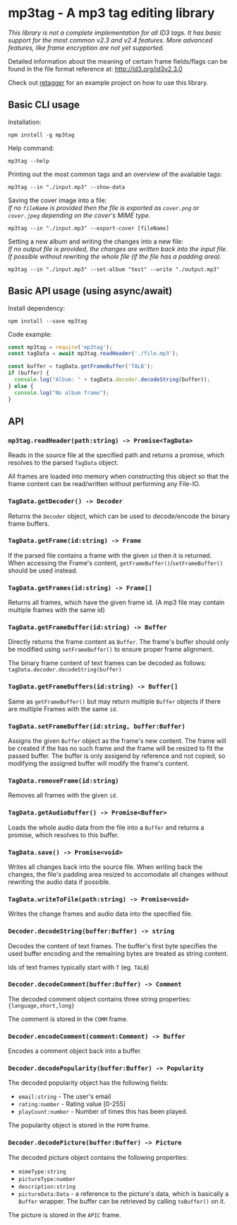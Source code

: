 # mp3tag - A mp3 tag editing library

*This library is not a complete implementation for all ID3 tags. It has basic support for the most common v2.3 and v2.4 features. More advanced features, like frame encryption are not yet supported.*

Detailed information about the meaning of certain frame fields/flags can be found in the file format reference at: http://id3.org/id3v2.3.0 

Check out [retagger](https://github.com/lSoleyl/retagger) for an example project on how to use this library.

## Basic CLI usage

Installation: 

    npm install -g mp3tag

Help command:

    mp3tag --help


Printing out the most common tags and an overview of the available tags:

    mp3tag --in "./input.mp3" --show-data

Saving the cover image into a file: \
*If no `fileName` is provided then the file is exported as `cover.png` or `cover.jpeg` depending on the cover's MIME type.*

    mp3tag --in "./input.mp3" --export-cover [fileName]

Setting a new album and writing the changes into a new file: \
*If no output file is provided, the changes are written back into the input file. If possible without rewriting the whole file (if the file has a padding area).*

    mp3tag --in "./input.mp3" --set-album "test" --write "./output.mp3"


## Basic API usage (using async/await)

Install dependency:

    npm install --save mp3tag

Code example:
```js
const mp3tag = require('mp3tag');
const tagData = await mp3tag.readHeader('./file.mp3');

const buffer = tagData.getFrameBuffer('TALB');
if (buffer) {
  console.log("Album: " + tagData.decoder.decodeString(buffer));
} else {
  console.log("No album frame");
}
```

## API

### `mp3tag.readHeader(path:string) -> Promise<TagData>`
Reads in the source file at the specified path and returns a promise, which resolves to the parsed `TagData` object.

All frames are loaded into memory when constructing this object so that the frame content can be read/written without performing any File-IO.

### `TagData.getDecoder() -> Decoder`
Returns the `Decoder` object, which can be used to decode/encode the binary frame buffers.

### `TagData.getFrame(id:string) -> Frame`
If the parsed file contains a frame with the given `id` then it is returned. When accessing the Frame's content, `getFrameBuffer()`/`setFrameBuffer()` should be used instead.

### `TagData.getFrames(id:string) -> Frame[]`
Returns all frames, which have the given frame id. (A mp3 file may contain multiple frames with the same id)

### `TagData.getFrameBuffer(id:string) -> Buffer`
Directly returns the frame content as `Buffer`. The frame's buffer should only be modified using `setFrameBuffer()` to ensure proper frame alignment.

The binary frame content of text frames can be decoded as follows:
`tagData.decoder.decodeString(buffer)`


### `TagData.getFrameBuffers(id:string) -> Buffer[]`
Same as `getFrameBuffer()` but may return multiple `Buffer` objects if there are multiple Frames with the same `id`.

### `TagData.setFrameBuffer(id:string, buffer:Buffer)`
Assigns the given `Buffer` object as the frame's new content. The frame will be created if the has no such frame and the frame will be resized to fit the passed buffer. The buffer is only assigend by reference and not copied, so modifying the assigned buffer will modify the frame's content.

### `TagData.removeFrame(id:string)`
Removes all frames with the given `id`.

### `TagData.getAudioBuffer() -> Promise<Buffer>`
Loads the whole audio data from the file into a `Buffer` and returns a promise, which resolves to this buffer.

### `TagData.save() -> Promise<void>`
Writes all changes back into the source file. When writing back the changes, the file's padding area resized to accomodate all changes without rewriting the audio data if possible.

### `TagData.writeToFile(path:string) -> Promise<void>`
Writes the change frames and audio data into the specified file.

### `Decoder.decodeString(buffer:Buffer) -> string`
Decodes the content of text frames. The buffer's first byte specifies the used buffer encoding and the remaining bytes are treated as string content.

Ids of text frames typically start with `T` (eg. `TALB`)

### `Decoder.decodeComment(buffer:Buffer) -> Comment`
The decoded comment object contains three string properties: `{language,short,long}`

The comment is stored in the `COMM` frame.

### `Decoder.encodeComment(comment:Comment) -> Buffer`
Encodes a comment object back into a buffer.

### `Decoder.decodePopularity(buffer:Buffer) -> Popularity`
The decoded popularity object has the following fields:

 * `email:string` - The user's email
 * `rating:number` - Rating value [0-255]
 * `playCount:number` - Number of times this has been played.

 The popularity object is stored in the `POPM` frame.

 ### `Decoder.decodePicture(buffer:Buffer) -> Picture`
 The decoded picture object contains the following properties:

  * `mimeType:string`
  * `pictureType:number` 
  * `description:string`
  * `pictureData:Data` - a reference to the picture's data, which is basically a `Buffer` wrapper. The buffer can be retrieved by calling `toBuffer()` on it.

The picture is stored in the `APIC` frame.

